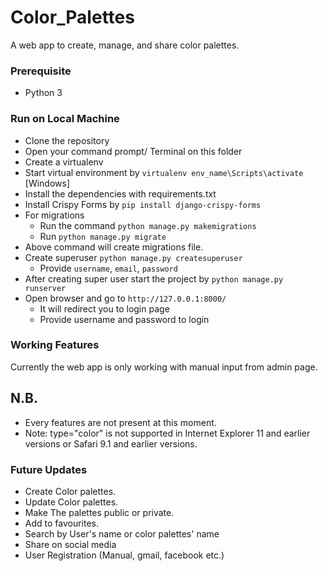 # Color_Palettes
A web app to create, manage, and share color palettes.

### Prerequisite
* Python 3

### Run on Local Machine

* Clone the repository
* Open your command prompt/ Terminal on this folder
* Create a virtualenv
* Start virtual environment by `virtualenv env_name\Scripts\activate` [Windows]
* Install the dependencies with requirements.txt
* Install Crispy Forms by `pip install django-crispy-forms`
* For migrations
  * Run the command `python manage.py makemigrations`
  * Run `python manage.py migrate`
* Above command will create migrations file.
* Create superuser `python manage.py createsuperuser`
  * Provide `username`, `email`, `password` 
* After creating super user start the project by `python manage.py runserver` 
* Open browser and go to `http://127.0.0.1:8000/`
  * It will redirect you to login page
  * Provide username and password to login
  
### Working Features
Currently the web app is only working with manual input from admin page.

## N.B.
* Every features are not present at this moment.
* Note: type="color" is not supported in Internet Explorer 11 and earlier versions or Safari 9.1 and earlier versions.

### Future Updates
* Create Color palettes.
* Update Color palettes.
* Make The palettes public or private.
* Add to favourites.
* Search by User's name or color palettes' name
* Share on social media
* User Registration (Manual, gmail, facebook etc.)
